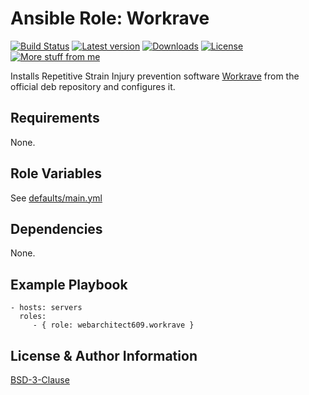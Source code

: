 Ansible Role: Workrave
=============================

[![Build Status](https://github.com/webarchitect609/ansible-role-workrave/workflows/build/badge.svg?branch=master)](https://github.com/webarchitect609/ansible-role-workrave/actions?query=workflow%3Abuild)
[![Latest version](https://img.shields.io/github/v/tag/webarchitect609/ansible-role-workrave?sort=semver)](https://github.com/webarchitect609/ansible-role-workrave/releases)
[![Downloads](https://img.shields.io/ansible/role/d/56021)](https://galaxy.ansible.com/webarchitect609/workrave)
[![License](https://img.shields.io/github/license/webarchitect609/ansible-role-workrave)](LICENSE.md)
[![More stuff from me](https://img.shields.io/badge/galaxy-webarchitect609-000)](https://galaxy.ansible.com/webarchitect609)

Installs Repetitive Strain Injury prevention software [Workrave](https://workrave.org) from the official deb repository
and configures it.

Requirements
------------

None.

Role Variables
--------------

See [defaults/main.yml](defaults/main.yml)

Dependencies
------------

None.

Example Playbook
----------------

    - hosts: servers
      roles:
         - { role: webarchitect609.workrave }

License & Author Information
----------------------------

[BSD-3-Clause](LICENSE.md)
